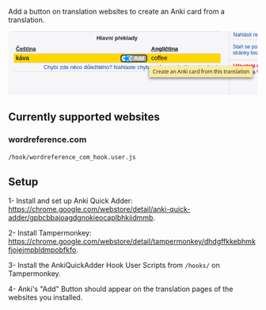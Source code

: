 Add a button on translation websites to create an Anki card from a translation.

![Screenshot](/doc/images/screenshot.png)

## Currently supported websites

### wordreference.com

  `/hook/wordreference_com_hook.user.js`


## Setup

1- Install and set up Anki Quick Adder: https://chrome.google.com/webstore/detail/anki-quick-adder/gpbcbbajoagdgnokieocaplbhkiidmmb.

2- Install Tampermonkey: https://chrome.google.com/webstore/detail/tampermonkey/dhdgffkkebhmkfjojejmpbldmpobfkfo.

3- Install the AnkiQuickAdder Hook User Scripts from `/hooks/` on Tampermonkey.

4- Anki's "Add" Button should appear on the translation pages of the websites you installed.
